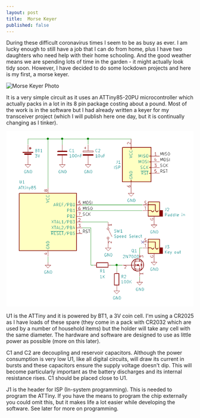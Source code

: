 ```yaml
---
layout: post
title:  Morse Keyer
published: false
---
```


During these difficult coronavirus times I seem to be as busy as ever. I am lucky enough to still have a job that I can do from home, 
plus I have two daughters who need help with their home schooling. And the good weather means we are spending lots of time in the garden -
it might actually look tidy soon. However, I have decided to do some lockdown projects and here is my first, a morse keyer.

![Morse Keyer Photo](/images/MorseKeyerPhoto.png)

It is a very simple circuit as it uses an ATTiny85-20PU microcontroller which actually packs in a lot in its 8 pin package costing about 
a pound. Most of the work is in the software but I had already written a keyer for my transceiver project (which I will publish here
one day, but it is continually changing as I tinker).

![Morse Keyer Circuit](/images/MorseKeyer.png)

U1 is the ATTiny and it is powered by BT1, a 3V coin cell. I'm using a CR2025 as I have loads of these spare (they come in a pack with 
CR2032 which are used by a number of household items) but the holder will take any cell with the same diameter. The hardware and software
are designed to use as little power as possible (more on this later).

C1 and C2 are decoupling and reservoir capacitors. Although the power consumption is very low U1, like all digital circuits, will draw its
current in bursts and these capacitors ensure the supply voltage doesn't dip. This will become particularly important as the battery 
discharges and its internal resistance rises. C1 should be placed close to U1.

J1 is the header for ISP (In-system programming). This is needed to program the ATTiny. If you have the means to program the chip
externally you could omit this, but it makes life a lot easier while developing the software. See later for more on programming.


